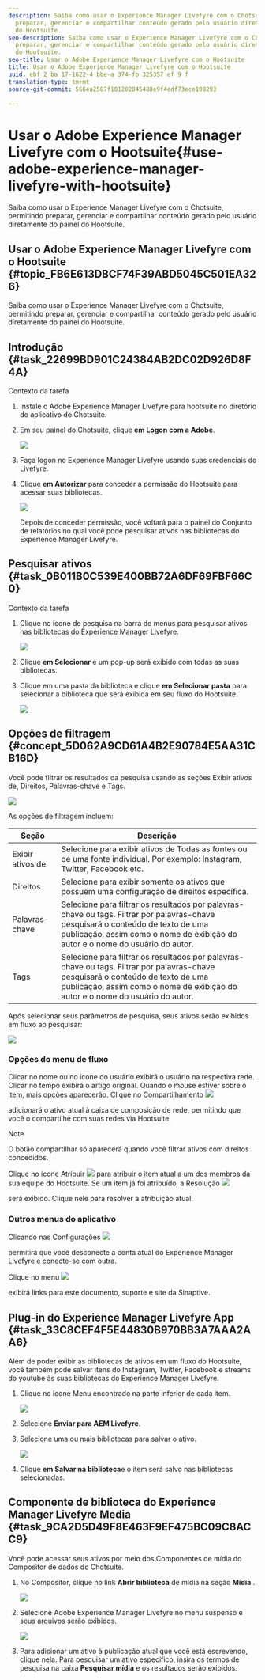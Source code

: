 ```yaml
---
description: Saiba como usar o Experience Manager Livefyre com o Chotsuite, permitindo
  preparar, gerenciar e compartilhar conteúdo gerado pelo usuário diretamente do painel
  do Hootsuite.
seo-description: Saiba como usar o Experience Manager Livefyre com o Chotsuite, permitindo
  preparar, gerenciar e compartilhar conteúdo gerado pelo usuário diretamente do painel
  do Hootsuite.
seo-title: Usar o Adobe Experience Manager Livefyre com o Hootsuite
title: Usar o Adobe Experience Manager Livefyre com o Hootsuite
uuid: ebf 2 ba 17-1622-4 bbe-a 374-fb 325357 ef 9 f
translation-type: tm+mt
source-git-commit: 566ea2587f101202045488e9f4edf73ece100293

---
```



# Usar o Adobe Experience Manager Livefyre com o Hootsuite{#use-adobe-experience-manager-livefyre-with-hootsuite}

Saiba como usar o Experience Manager Livefyre com o Chotsuite, permitindo preparar, gerenciar e compartilhar conteúdo gerado pelo usuário diretamente do painel do Hootsuite.

## Usar o Adobe Experience Manager Livefyre com o Hootsuite {#topic_FB6E613DBCF74F39ABD5045C501EA326}

Saiba como usar o Experience Manager Livefyre com o Chotsuite, permitindo preparar, gerenciar e compartilhar conteúdo gerado pelo usuário diretamente do painel do Hootsuite.

## Introdução {#task_22699BD901C24384AB2DC02D926D8F4A}

Contexto da tarefa

1. Instale o Adobe Experience Manager Livefyre para hootsuite no diretório do aplicativo do Chotsuite.

1. Em seu painel do Chotsuite, clique **em Logon com a Adobe**.

   ![](assets/hootsuite-login.png)

1. Faça logon no Experience Manager Livefyre usando suas credenciais do Livefyre.
1. Clique **em Autorizar** para conceder a permissão do Hootsuite para acessar suas bibliotecas.

   ![](assets/hootsuite-authorize.png)

   Depois de conceder permissão, você voltará para o painel do Conjunto de relatórios no qual você pode pesquisar ativos nas bibliotecas do Experience Manager Livefyre.

## Pesquisar ativos {#task_0B011B0C539E400BB72A6DF69FBF66C0}

Contexto da tarefa

1. Clique no ícone de pesquisa na barra de menus para pesquisar ativos nas bibliotecas do Experience Manager Livefyre.

   ![](assets/hootsuite-search.png)

1. Clique **em Selecionar** e um pop-up será exibido com todas as suas bibliotecas.
1. Clique em uma pasta da biblioteca e clique **em Selecionar pasta** para selecionar a biblioteca que será exibida em seu fluxo do Hootsuite.

   ![](assets/hootsuite-select.png)

## Opções de filtragem {#concept_5D062A9CD61A4B2E90784E5AA31CB16D}

Você pode filtrar os resultados da pesquisa usando as seções Exibir ativos de, Direitos, Palavras-chave e Tags.

![](assets/hootsuite-filters.png)

As opções de filtragem incluem:

| Seção | Descrição |
|--- |--- |
| Exibir ativos de | Selecione para exibir ativos de Todas as fontes ou de uma fonte individual. Por exemplo: Instagram, Twitter, Facebook etc. |
| Direitos | Selecione para exibir somente os ativos que possuem uma configuração de direitos específica. |
| Palavras-chave | Selecione para filtrar os resultados por palavras-chave ou tags. Filtrar por palavras-chave pesquisará o conteúdo de texto de uma publicação, assim como o nome de exibição do autor e o nome do usuário do autor. |
| Tags | Selecione para filtrar os resultados por palavras-chave ou tags. Filtrar por palavras-chave pesquisará o conteúdo de texto de uma publicação, assim como o nome de exibição do autor e o nome do usuário do autor. |

Após selecionar seus parâmetros de pesquisa, seus ativos serão exibidos em fluxo ao pesquisar:

![](assets/hootsuite-stream.png)

### Opções do menu de fluxo

Clicar no nome ou no ícone do usuário exibirá o usuário na respectiva rede. Clicar no tempo exibirá o artigo original. Quando o mouse estiver sobre o item, mais opções aparecerão. Clique no Compartilhamento ![](assets/share.png)

adicionará o ativo atual à caixa de composição de rede, permitindo que você o compartilhe com suas redes via Hootsuite.

>[!NOTE]
>
>O botão compartilhar só aparecerá quando você filtrar ativos com direitos concedidos.

Clique no ícone Atribuir ![](assets/assign.png) para atribuir o item atual a um dos membros da sua equipe do Hootsuite. Se um item já foi atribuído, a Resolução ![](assets/resolve.png)

será exibido. Clique nele para resolver a atribuição atual.

### Outros menus do aplicativo

Clicando nas Configurações ![](assets/settings.png)

permitirá que você desconecte a conta atual do Experience Manager Livefyre e conecte-se com outra.

Clique no menu ![](assets/menu.png)

exibirá links para este documento, suporte e site da Sinaptive.

## Plug-in do Experience Manager Livefyre App {#task_33C8CEF4F5E44830B970BB3A7AAA2AA6}

Além de poder exibir as bibliotecas de ativos em um fluxo do Hootsuite, você também pode salvar itens do Instagram, Twitter, Facebook e streams do youtube às suas bibliotecas do Experience Manager Livefyre.

1. Clique no ícone Menu encontrado na parte inferior de cada item.

   ![](assets/hootsuite-menu-icon.png)

1. Selecione **Enviar para AEM Livefyre**.
1. Selecione uma ou mais bibliotecas para salvar o ativo.

   ![](assets/hootsuite-save.png)

1. Clique **em Salvar na biblioteca**e o item será salvo nas bibliotecas selecionadas.

## Componente de biblioteca do Experience Manager Livefyre Media {#task_9CA2D5D49F8E463F9EF475BC09C8ACC9}

Você pode acessar seus ativos por meio dos Componentes de mídia do Compositor de dados do Chotsuite.

1. No Compositor, clique no link **Abrir biblioteca** de mídia na seção **Mídia** .

   ![](assets/hootsuite-open-media-library.png)

1. Selecione Adobe Experience Manager Livefyre no menu suspenso e seus arquivos serão exibidos.

   ![](assets/hootsuite-aem-files.png)

1. Para adicionar um ativo à publicação atual que você está escrevendo, clique nela. Para pesquisar um ativo específico, insira os termos de pesquisa na caixa **Pesquisar mídia** e os resultados serão exibidos.
